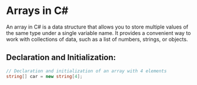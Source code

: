 # Arrays in C#

An array in C# is a data structure that allows you to store multiple values of the same type under a single variable name. It provides a convenient way to work with collections of data, such as a list of numbers, strings, or objects.

## Declaration and Initialization:

```csharp
// Declaration and initialization of an array with 4 elements
string[] car = new string[4];
